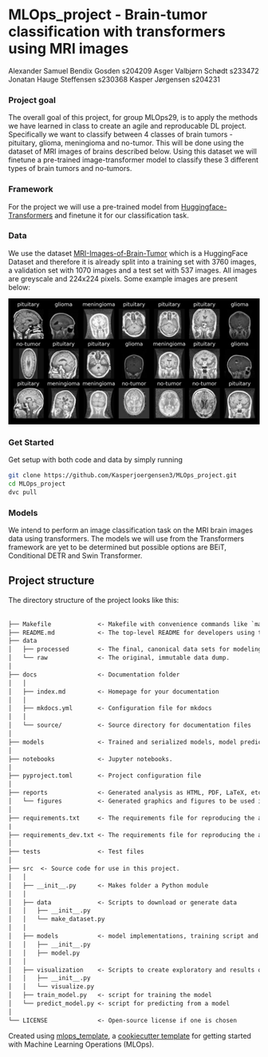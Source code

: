 # MLOps_project - Brain-tumor classification with transformers using MRI images

Alexander Samuel Bendix Gosden s204209
Asger Valbjørn Schødt s233472
Jonatan Hauge Steffensen s230368
Kasper Jørgensen s204231

### Project goal

The overall goal of this project, for group MLOps29, is to apply the methods we have learned in class to create an agile and reproducable DL project. Specifically we want to classify between 4 classes of brain tumors - pituitary, glioma, meningioma and no-tumor. This will be done using the dataset of MRI images of brains described below. Using this dataset we will finetune a pre-trained image-transformer model to classify these 3 different types of brain tumors and no-tumors. 

### Framework 

For the project we will use a pre-trained model from [Huggingface-Transformers](https://huggingface.co/docs/transformers/index) and finetune it for our classification task.

### Data

We use the dataset [MRI-Images-of-Brain-Tumor](https://huggingface.co/datasets/PranomVignesh/MRI-Images-of-Brain-Tumor) which is a HuggingFace Dataset and therefore it is already split into a training set with 3760 images, a validation set with 1070 images and a test set with 537 images. All images are greyscale and 224x224 pixels. Some example images are present below:

![Example Image](reports/figures/example_images.png)

### Get Started
Get setup with both code and data by simply running
```sh
git clone https://github.com/Kasperjoergensen3/MLOps_project.git
cd MLOps_project
dvc pull
```


### Models
We intend to perform an image classification task on the MRI brain images data using transformers. The models we will use from the Transformers framework are yet to be determined but possible options are BEiT, Conditional DETR and Swin Transformer.

## Project structure

The directory structure of the project looks like this:

```txt

├── Makefile             <- Makefile with convenience commands like `make data` or `make train`
├── README.md            <- The top-level README for developers using this project.
├── data
│   ├── processed        <- The final, canonical data sets for modeling.
│   └── raw              <- The original, immutable data dump.
│
├── docs                 <- Documentation folder
│   │
│   ├── index.md         <- Homepage for your documentation
│   │
│   ├── mkdocs.yml       <- Configuration file for mkdocs
│   │
│   └── source/          <- Source directory for documentation files
│
├── models               <- Trained and serialized models, model predictions, or model summaries
│
├── notebooks            <- Jupyter notebooks.
│
├── pyproject.toml       <- Project configuration file
│
├── reports              <- Generated analysis as HTML, PDF, LaTeX, etc.
│   └── figures          <- Generated graphics and figures to be used in reporting
│
├── requirements.txt     <- The requirements file for reproducing the analysis environment
|
├── requirements_dev.txt <- The requirements file for reproducing the analysis environment
│
├── tests                <- Test files
│
├── src  <- Source code for use in this project.
│   │
│   ├── __init__.py      <- Makes folder a Python module
│   │
│   ├── data             <- Scripts to download or generate data
│   │   ├── __init__.py
│   │   └── make_dataset.py
│   │
│   ├── models           <- model implementations, training script and prediction script
│   │   ├── __init__.py
│   │   ├── model.py
│   │
│   ├── visualization    <- Scripts to create exploratory and results oriented visualizations
│   │   ├── __init__.py
│   │   └── visualize.py
│   ├── train_model.py   <- script for training the model
│   └── predict_model.py <- script for predicting from a model
│
└── LICENSE              <- Open-source license if one is chosen
```

Created using [mlops_template](https://github.com/SkafteNicki/mlops_template),
a [cookiecutter template](https://github.com/cookiecutter/cookiecutter) for getting
started with Machine Learning Operations (MLOps).

